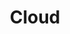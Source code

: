 ---
title: Cloud
description: A collection of projects on cloud
image: cloud-icon.png

# Badge style
style:
    background: "#2a9d8f"
    color: "#fff"
---